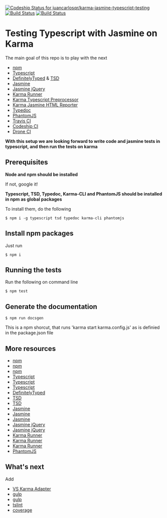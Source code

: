 [ ![Codeship Status for juancarlosqr/karma-jasmine-typescript-testing](https://codeship.com/projects/194cee90-12da-0133-5aee-225b415ea37b/status?branch=master)](https://codeship.com/projects/92645) [![Build Status](https://travis-ci.org/juancarlosqr/karma-jasmine-typescript-testing.svg?branch=master)](https://travis-ci.org/juancarlosqr/karma-jasmine-typescript-testing) [![Build Status](https://drone.io/github.com/juancarlosqr/karma-jasmine-typescript-testing/status.png)](https://drone.io/github.com/juancarlosqr/karma-jasmine-typescript-testing/latest)

# Testing Typescript with Jasmine on Karma

The main goal of this repo is to play with the next

- [npm](http://www.sitepoint.com/beginners-guide-node-package-manager/)
- [Typescript](https://www.sitepen.com/blog/2013/12/31/definitive-guide-to-typescript/)
- [DefinitelyTyped](https://github.com/borisyankov/DefinitelyTyped) & [TSD](http://webstackoflove.com/use-typescript-definition-manager-for-adding-type-definitions-to-your-project/)
- [Jasmine](https://blog.rainforestqa.com/2014-10-06-test-your-javascript-with-jasmine-part-2/)
- [Jasmine jQuery](http://matthewroach.me/basic-jquery-testing-with-jasmine-part-1/)
- [Karma Runner](http://karma-runner.github.io/)
- [Karma Typescript Preprocessor](https://www.npmjs.com/package/karma-typescript-preprocessor)
- [Karma Jasmine HTML Reporter](https://www.npmjs.com/package/karma-jasmine-html-reporter)
- [Typedoc](http://typedoc.io/)
- [PhantomJS](http://www.sitepoint.com/headless-webkit-and-phantomjs/)
- [Travis CI](http://docs.travis-ci.com/)
- [Codeship CI](https://codeship.com)
- [Drone CI](http://docs.drone.io/quickstart.html)

**With this setup we are looking forward to write code and jasmine tests in typescript, and then run the tests on karma**

## Prerequisites

**Node and npm should be installed**

If not, google it!

**Typescript, TSD, Typedoc, Karma-CLI and PhantomJS should be installed in npm as global packages**

To install them, do the following

```
$ npm i -g typescript tsd typedoc karma-cli phantomjs 
```

## Install npm packages

Just run

```
$ npm i
```

## Running the tests

Run the following on command line

```
$ npm test
```

## Generate the documentation

```
$ npm run docsgen
```

This is a npm shorcut, that runs 'karma start karma.config.js' as is definied in the package.json file

## More resources

- [npm](https://blog.cesarandreu.com/posts/give_npm_scripts_a_chance)
- [npm](http://blog.keithcirkel.co.uk/how-to-use-npm-as-a-build-tool/)
- [npm](http://www.jayway.com/2014/03/28/running-scripts-with-npm/)
- [Typescript](http://www.typescriptlang.org/Handbook)
- [Typescript](http://basarat.gitbooks.io/typescript/content/docs/getting-started.html)
- [Typescript](http://weblogs.asp.net/dwahlin/getting-started-with-typescript-classes-static-types-and-interfaces)
- [DefinitelyTyped](http://definitelytyped.org/)
- [TSD](https://www.npmjs.com/package/tsd)
- [TSD](http://bengale.io/typescript/grunt/javascript/tools/2015/01/20/Using-TSD.html)
- [Jasmine](http://jasmine.github.io/edge/introduction.html)
- [Jasmine](http://www.webdesignermag.co.uk/how-good-is-your-javscript-test-with-jasmine/)
- [Jasmine](https://www.npmjs.com/package/karma-jasmine)
- [Jasmine jQuery](https://github.com/velesin/jasmine-jquery)
- [Jasmine jQuery](https://www.npmjs.com/package/karma-jasmine-jquery)
- [Karma Runner](https://www.npmjs.com/package/karma-cli)
- [Karma Runner](https://coderwall.com/p/uvxnmq/testing-your-javascript-with-karma-runner)
- [Karma Runner](http://paislee.io/testing-angularjs-with-grunt-karma-and-jasmine/)
- [PhantomJS](http://thejsguy.com/2015/02/28/end-to-end-testing-with-phantomsjs-and-casperjs.html)

## What's next

Add 

- [VS Karma Adapter](https://visualstudiogallery.msdn.microsoft.com/4cd59e4a-82e8-4b4e-8302-d102fc81b090)
- [gulp](https://www.npmjs.com/package/gulp-karma-runner)
- [gulp](https://www.airpair.com/typescript/posts/typescript-development-with-gulp-and-sublime-text)
- [tslint](https://www.npmjs.com/package/tslint)
- [coverage](https://github.com/karma-runner/karma-coverage)
